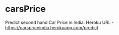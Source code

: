 # carsPrice
Predict second hand Car Price in India.
Heroku URL - https://carspriceindia.herokuapp.com/predict

